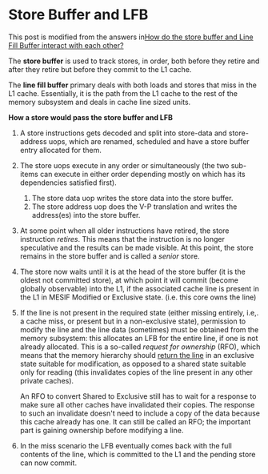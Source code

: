 # Store Buffer and LFB

This post is modified from the answers in[How do the store buffer and Line Fill Buffer interact with each other?](https://stackoverflow.com/questions/61129773/how-do-the-store-buffer-and-line-fill-buffer-interact-with-each-other)

The **store buffer** is used to track stores, in order, both before they retire and after they retire but before they commit to the L1 cache.

The **line fill buffer** primary deals with both loads and stores that miss in the L1 cache. Essentially, it is the path from the L1 cache to the rest of the memory subsystem and deals in cache line sized units.

**How a store would pass the store buffer and LFB**

1. A store instructions gets decoded and split into store-data and store-address uops, which are renamed, scheduled and have a store buffer entry allocated for them.

2. The store uops execute in any order or simultaneously (the two sub-items can execute in either order depending mostly on which has its dependencies satisfied first).

   1. The store data uop writes the store data into the store buffer.
   2. The store address uop does the V-P translation and writes the address(es) into the store buffer.

3. At some point when all older instructions have retired, the store instruction *retires*. This means that the instruction is no longer speculative and the results can be made visible. At this point, the store remains in the store buffer and is called a *senior* store.

4. The store now waits until it is at the head of the store buffer (it is the oldest not committed store), at which point it will commit (become globally observable) into the L1, if the associated cache line is present in the L1 in MESIF Modified or Exclusive state. (i.e. this core owns the line)

5. If the line is not present in the required state (either missing entirely, i.e,. a cache miss, or present but in a non-exclusive state), permission to modify the line and the line data (sometimes) must be obtained from the memory subsystem: this allocates an LFB for the entire line, if one is not already allocated. This is a so-called *request for ownership* (RFO), which means that the memory hierarchy should [return the line](https://en.wikipedia.org/wiki/MESI_protocol) in an exclusive state suitable for modification, as opposed to a shared state suitable only for reading (this invalidates copies of the line present in any other private caches).

   An RFO to convert Shared to Exclusive still has to wait for a response to make sure all other caches have invalidated their copies. The response to such an invalidate doesn't need to include a copy of the data because this cache already has one. It can still be called an RFO; the important part is gaining ownership before modifying a line.

6. In the miss scenario the LFB eventually comes back with the full contents of the line, which is committed to the L1 and the pending store can now commit.
